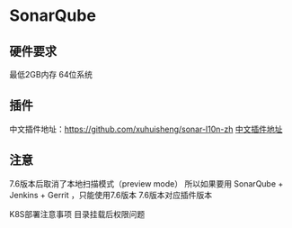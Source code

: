 # SonarQube

## 硬件要求
最低2GB内存
64位系统

## 插件
中文插件地址：https://github.com/xuhuisheng/sonar-l10n-zh
[中文插件地址](https://github.com/xuhuisheng/sonar-l10n-zh)

## 注意
7.6版本后取消了本地扫描模式（preview mode）
所以如果要用 SonarQube + Jenkins + Gerrit ，只能使用7.6版本
7.6版本对应插件版本

K8S部署注意事项
目录挂载后权限问题
